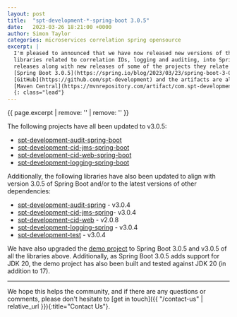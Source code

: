 ```yaml
---
layout: post
title:  "spt-development-*-spring-boot 3.0.5"
date:   2023-03-26 18:21:00 +0000
author: Simon Taylor
categories: microservices correlation spring opensource
excerpt: |
  I'm pleased to announced that we have now released new versions of the spt-development-*-spring-boot projects for integrating the spt-development
  libraries related to correlation IDs, logging and auditing, into Spring Boot applications. <span class="d-inline d-md-none d-xl-inline">These new 
  releases along with new releases of some of the projects they relate to, have been updated to align with the recently released 
  [Spring Boot 3.0.5](https://spring.io/blog/2023/03/23/spring-boot-3-0-5-available-now). As always, the source is available on 
  [GitHub](https://github.com/spt-development) and the artifacts are also available in
  [Maven Central](https://mvnrepository.com/artifact/com.spt-development) for easy inclusion in your own <em>Java</em> projects.</span>
  {: class="lead"}
---
```

{{ page.excerpt | remove: '<span class="d-inline d-md-none d-xl-inline">' | remove: '</span>' }}

The following projects have all been updated to v3.0.5:

* [spt-development-audit-spring-boot](https://github.com/spt-development/spt-development-audit-spring-boot)
* [spt-development-cid-jms-spring-boot](https://github.com/spt-development/spt-development-cid-jms-spring-boot)
* [spt-development-cid-web-spring-boot](https://github.com/spt-development/spt-development-cid-web-spring-boot)
* [spt-development-logging-spring-boot](https://github.com/spt-development/spt-development-logging-spring-boot)

Additionally, the following libraries have also been updated to align with version 3.0.5 of Spring Boot and/or to the latest versions of other 
dependencies:

* [spt-development-audit-spring](https://github.com/spt-development/spt-development-audit-spring) - v3.0.4
* [spt-development-cid-jms-spring](https://github.com/spt-development/spt-development-cid-jms-spring)- v3.0.4
* [spt-development-cid-web](https://github.com/spt-development/spt-development-cid-web) - v2.0.8
* [spt-development-logging-spring](https://github.com/spt-development/spt-development-logging-spring) - v3.0.4
* [spt-development-test](https://github.com/spt-development/spt-development-test) - v3.0.4

We have also upgraded the [demo project](https://github.com/spt-development/spt-development-demo) to Spring Boot 3.0.5 and v3.0.5 of all the libraries above.
Additionally, as Spring Boot 3.0.5 adds support for JDK 20, the demo project has also been built and tested against JDK 20 (in addition to 17).

---

We hope this helps the community, and if there are any questions or comments, please don't hesitate to [get in touch]({{ "/contact-us" | relative_url }}){:title="Contact Us"}.
